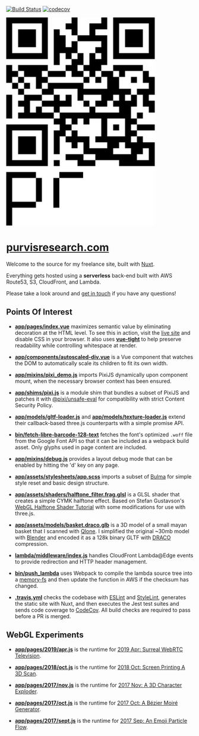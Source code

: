 [![Build Status](https://github.com/ianpurvis/purvisresearch.com/workflows/ci/badge.svg)](https://github.com/ianpurvis/purvisresearch.com)
[![codecov](https://codecov.io/gh/ianpurvis/purvisresearch.com/branch/master/graph/badge.svg)](https://codecov.io/gh/ianpurvis/purvisresearch.com)

[![Purvis Research](app/assets/images/qr-logo-200x280.svg)](https://purvisresearch.com)

# [purvisresearch.com](https://purvisresearch.com)

Welcome to the source for my freelance site, built with [Nuxt](https://nuxtjs.org).

Everything gets hosted using a **serverless** back-end built with AWS Route53, S3, CloudFront, and Lambda.

Please take a look around and [get in touch](mailto:ian@purvisresearch.com) if you have any questions!

## Points Of Interest

- [**app/pages/index.vue**](https://github.com/ianpurvis/purvisresearch.com/blob/54f389298989a38d6539e45f3e25c6e3529ae844/app/pages/index.vue#L12-L21) maximizes semantic value by eliminating decoration at the HTML level. To see this in action, visit the [live site](https://purvisresearch.com) and disable CSS in your browser. It also uses [**vue-tight**](https://github.com/ianpurvis/vue-tight) to help preserve readability while controlling whitespace at render.

- [**app/components/autoscaled-div.vue**](app/components/autoscaled-div.vue) is a Vue component that watches the DOM to  automatically scale its children to fit its own width.

- [**app/mixins/pixi_demo.js**](https://github.com/ianpurvis/purvisresearch.com/blob/54f389298989a38d6539e45f3e25c6e3529ae844/app/mixins/pixi_demo.js#L42-L60) imports PixiJS dynamically upon component mount, when the necessary browser context has been ensured.

- [**app/shims/pixi.js**](app/shims/pixi.js) is a module shim that bundles a subset of PixiJS and patches it with [@pixi/unsafe-eval](https://github.com/pixijs/pixi.js/tree/dev/packages/unsafe-eval) for compatibility with strict Content Security Policy.

- [**app/models/gltf-loader.js**](app/models/gltf-loader.js) and	[**app/models/texture-loader.js**](app/models/texture-loader.js) extend their callback-based three.js counterparts with a simple promise API.

- [**bin/fetch-libre-barcode-128-text**](bin/fetch-libre-barcode-128-text) fetches the font's optimized `.woff` file from the Google Font API so that it can be included as a webpack build asset. Only glyphs used in page content are included.

- [**app/mixins/debug.js**](app/mixins/debug.js) provides a layout debug mode that can be enabled by hitting the 'd' key on any page.

- [**app/assets/stylesheets/app.scss**](app/assets/stylesheets/app.scss) imports a subset of [Bulma](https://bulma.io) for simple style reset and basic design structure.

- [**app/assets/shaders/halftone_filter.frag.glsl**](app/assets/shaders/halftone_filter.frag.glsl) is a GLSL shader that creates a simple CYMK halftone effect. Based on Stefan Gustavson's [WebGL Halftone Shader Tutorial](http://weber.itn.liu.se/~stegu/webglshadertutorial/shadertutorial.html) with some modifications for use with three.js.

- [**app/assets/models/basket.draco.glb**](app/assets/models/basket.draco.glb) is a 3D model of a small mayan basket that I scanned with [Qlone](https://www.qlone.pro). I simplified the original ~30mb model with [Blender](https://www.blender.org)  and encoded it as a 128k binary GLTF with [DRACO](https://github.com/google/draco) compression.

- [**lambda/middleware/index.js**](lambda/middleware/index.js) handles CloudFront Lambda@Edge events to provide redirection and HTTP header management.

- [**bin/push_lambda**](bin/push_lambda) uses Webpack to compile the lambda source tree into a [memory-fs](https://github.com/webpack/memory-fs) and then update the function in AWS if the checksum has changed.

- [**.travis.yml**](.travis.yml) checks the codebase with [ESLint](https://github.com/eslint/eslint) and [StyleLint](https://stylelint.io), generates the static site with Nuxt, and then executes the Jest test suites and sends code coverage to [CodeCov](https://codecov.io/gh/ianpurvis/purvisresearch.com). All build checks are required to pass before a PR is merged.


## WebGL Experiments

- [**app/pages/2019/apr.js**](app/pages/2019/apr.js) is the runtime for [2019 Apr: Surreal WebRTC Television](https://purvisresearch.com/2019/apr.html).

- [**app/pages/2018/oct.js**](app/pages/2018/oct.js) is the runtime for [2018 Oct: Screen Printing A 3D Scan](https://purvisresearch.com/2018/oct.html).

- [**app/pages/2017/nov.js**](app/pages/2017/nov.js) is the runtime for [2017 Nov: A 3D Character Exploder](https://purvisresearch.com/2017/nov.html).

- [**app/pages/2017/oct.js**](app/pages/2017/oct.js) is the runtime for [2017 Oct: A Bézier Moiré Generator](https://purvisresearch.com/2017/oct.html).

- [**app/pages/2017/sept.js**](app/pages/2017/sept.js) is the runtime for [2017 Sep: An Emoji Particle Flow](https://purvisresearch.com/2017/sept.html).
